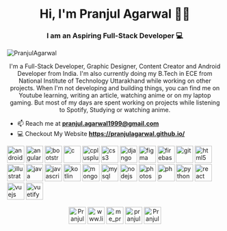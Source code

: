<style>
.zoom {
  transition: transform .1s; /* Animation */
  margin: 0 auto;
}

.zoom:hover {
  transform: scale(2); /* (200% zoom - Note: if the zoom is too large, it will go outside of the viewport) */
}
</style>
<h1 align="center"> Hi, I'm Pranjul Agarwal 👋🤓</h1>
<h3 align="center"> I am an Aspiring Full-Stack Developer 💻</h3>
<p align="left"> <img src="https://komarev.com/ghpvc/?username=PranjulAgarwal" alt="PranjulAgarwal" /> </p>

<p align="center">I'm a Full-Stack Developer, Graphic Designer, Content Creator and Android Developer from India.
I'm also currently doing my B.Tech in ECE from National Institute of Technology Uttarakhand while working on other projects.
When I'm not developing and building things, you can find me on Youtube learning, writing an article, watching anime or on my laptop gaming. But most of my days are spent working on projects while listening to Spotify, Studying or watching anime.</p>

- 📫 Reach me at [**pranjul.agarwal1999@gmail.com**](https://mail.google.com/mail/?view=cm&fs=1&to=pranjul.agarwal1999@gmail.com)
- 💻 Checkout My Website **https://pranjulagarwal.github.io/**

<p align="left">
<img class="zoom"  src="https://devicons.github.io/devicon/devicon.git/icons/android/android-original-wordmark.svg" alt="android" width="40" height="40"/>
<img class="zoom"  src="https://devicon.dev/devicon.git/icons/angularjs/angularjs-original-wordmark.svg" alt="angularjs" width="40" height="40"/>
<img class="zoom"  src="https://devicons.github.io/devicon/devicon.git/icons/bootstrap/bootstrap-plain.svg" alt="bootstrap" width="40" height="40"/> 
<img class="zoom"  src="https://devicons.github.io/devicon/devicon.git/icons/c/c-original.svg" alt="c" width="40" height="40"/> 
<img class="zoom"  src="https://devicons.github.io/devicon/devicon.git/icons/cplusplus/cplusplus-original.svg" alt="cplusplus" width="40" height="40"/> 
<img class="zoom"  src="https://devicons.github.io/devicon/devicon.git/icons/css3/css3-original-wordmark.svg" alt="css3" width="40" height="40"/> 
<img class="zoom"  src="https://devicons.github.io/devicon/devicon.git/icons/django/django-original.svg" alt="django" width="40" height="40"/> 
<img class="zoom"  src="https://www.vectorlogo.zone/logos/figma/figma-icon.svg" alt="figma" width="40" height="40"/> 
<img class="zoom"  src="https://www.vectorlogo.zone/logos/firebase/firebase-icon.svg" alt="firebase" width="40" height="40"/> 
<img class="zoom"  src="https://www.vectorlogo.zone/logos/git-scm/git-scm-icon.svg" alt="git" width="40" height="40"/> 
<img class="zoom"  src="https://devicons.github.io/devicon/devicon.git/icons/html5/html5-original-wordmark.svg" alt="html5" width="40" height="40"/> 
<img class="zoom"  src="https://www.vectorlogo.zone/logos/adobe_illustrator/adobe_illustrator-icon.svg" alt="illustrator" width="40" height="40"/> 
<img class="zoom"  src="https://devicons.github.io/devicon/devicon.git/icons/java/java-original-wordmark.svg" alt="java" width="40" height="40"/> 
<img class="zoom"  src="https://devicons.github.io/devicon/devicon.git/icons/javascript/javascript-original.svg" alt="javascript" width="40" height="40"/> 
<img class="zoom"  src="https://www.vectorlogo.zone/logos/kotlinlang/kotlinlang-icon.svg" alt="kotlin" width="40" height="40"/> 
<img class="zoom"  src="https://devicons.github.io/devicon/devicon.git/icons/mongodb/mongodb-original-wordmark.svg" alt="mongodb" width="40" height="40"/> 
<img class="zoom"  src="https://devicons.github.io/devicon/devicon.git/icons/mysql/mysql-original-wordmark.svg" alt="mysql" width="40" height="40"/> 
<img class="zoom"  src="https://devicons.github.io/devicon/devicon.git/icons/nodejs/nodejs-original-wordmark.svg" alt="nodejs" width="40" height="40"/> 
<img class="zoom"  src="https://devicons.github.io/devicon/devicon.git/icons/photoshop/photoshop-plain.svg" alt="photoshop" width="40" height="40"/> 
<img class="zoom"  src="https://devicons.github.io/devicon/devicon.git/icons/php/php-original.svg" alt="php" width="40" height="40"/> 
<img class="zoom"  src="https://devicons.github.io/devicon/devicon.git/icons/python/python-original.svg" alt="python" width="40" height="40"/> 
<img class="zoom"  src="https://devicons.github.io/devicon/devicon.git/icons/react/react-original-wordmark.svg" alt="react" width="40" height="40"/> 
<img class="zoom"  src="https://devicons.github.io/devicon/devicon.git/icons/vuejs/vuejs-original-wordmark.svg" alt="vuejs" width="40" height="40"/> 
<img class="zoom"  src="https://bestofjs.org/logos/vuetify.svg" alt="vuetify" width="40" height="40"/>
</p>

<p align="center">
<a href="https://twitter.com/PranjulAgarwal6" target="blank"><img class="zoom"  align="center" src="https://cdn.jsdelivr.net/npm/simple-icons@3.0.1/icons/twitter.svg" alt="PranjulAgarwal6" height="40" width="40" /></a>
<a href="https://www.linkedin.com/in/pranjul-agarwal-2000" target="blank"><img class="zoom"  align="center" src="https://cdn.jsdelivr.net/npm/simple-icons@3.0.1/icons/linkedin.svg" alt="www.linkedin.com/in/pranjul-agarwal-2000" height="40" width="40" /></a>
<a href="https://instagram.com/me_pranjul_agarwal" target="blank"><img class="zoom"  align="center" src="https://cdn.jsdelivr.net/npm/simple-icons@3.0.1/icons/instagram.svg" alt="me_pranjul_agarwal" height="40" width="40" /></a>
<a href="https://www.codechef.com/users/pranjulagarwal" target="blank"><img class="zoom"  align="center" src="https://cdn.jsdelivr.net/npm/simple-icons@3.1.0/icons/codechef.svg" alt="pranjulagarwal" height="40" width="40" /></a>
<a href="https://codeforces.com/profile/Pranjul_Uchiha" target="blank"><img class="zoom"  align="center" src="https://cdn.jsdelivr.net/npm/simple-icons@3.1.0/icons/codeforces.svg" alt="Pranjul_Uchiha" height="40" width="40" /></a>
</p>
